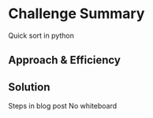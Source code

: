 # Challenge Summary
<!-- Short summary or background information -->
Quick sort in python

## Approach & Efficiency
<!-- What approach did you take? Why? What is the Big O space/time for this approach? -->


## Solution
<!-- Embedded whiteboard image -->
Steps in blog post
No whiteboard

